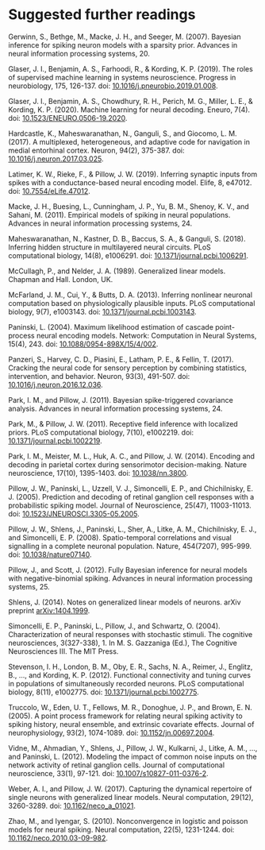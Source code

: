 # Suggested further readings

Gerwinn, S., Bethge, M., Macke, J. H., and Seeger, M. (2007). Bayesian inference for spiking neuron models with a sparsity prior. Advances in neural information processing systems, 20.

Glaser, J. I., Benjamin, A. S., Farhoodi, R., & Kording, K. P. (2019). The roles of supervised machine learning in systems neuroscience. Progress in neurobiology, 175, 126-137. doi: [10.1016/j.pneurobio.2019.01.008](https://doi.org/10.1016/j.pneurobio.2019.01.008).

Glaser, J. I., Benjamin, A. S., Chowdhury, R. H., Perich, M. G., Miller, L. E., & Kording, K. P. (2020). Machine learning for neural decoding. Eneuro, 7(4). doi: [10.1523/ENEURO.0506-19.2020](https://doi.org/10.1523/ENEURO.0506-19.2020).

Hardcastle, K., Maheswaranathan, N., Ganguli, S., and Giocomo, L. M. (2017). A multiplexed, heterogeneous, and adaptive code for navigation in medial entorhinal cortex. Neuron, 94(2), 375-387. doi: [10.1016/j.neuron.2017.03.025](https://doi.org/10.1016/j.neuron.2017.03.025).

Latimer, K. W., Rieke, F., & Pillow, J. W. (2019). Inferring synaptic inputs from spikes with a conductance-based neural encoding model. Elife, 8, e47012. doi: [10.7554/eLife.47012](https://doi.org/10.7554/eLife.47012).

Macke, J. H., Buesing, L., Cunningham, J. P., Yu, B. M., Shenoy, K. V., and Sahani, M. (2011). Empirical models of spiking in neural populations. Advances in neural information processing systems, 24.

Maheswaranathan, N., Kastner, D. B., Baccus, S. A., & Ganguli, S. (2018). Inferring hidden structure in multilayered neural circuits. PLoS computational biology, 14(8), e1006291. doi: [10.1371/journal.pcbi.1006291](https://doi.org/10.1371/journal.pcbi.1006291).

McCullagh, P., and Nelder, J. A. (1989). Generalized linear models. Chapman and Hall. London, UK.

McFarland, J. M., Cui, Y., & Butts, D. A. (2013). Inferring nonlinear neuronal computation based on physiologically plausible inputs. PLoS computational biology, 9(7), e1003143. doi: [10.1371/journal.pcbi.1003143](https://doi.org/10.1371/journal.pcbi.1003143).

Paninski, L. (2004). Maximum likelihood estimation of cascade point-process neural encoding models. Network: Computation in Neural Systems, 15(4), 243. doi: [10.1088/0954-898X/15/4/002](https://doi.org/10.1088/0954-898X/15/4/002).

Panzeri, S., Harvey, C. D., Piasini, E., Latham, P. E., & Fellin, T. (2017). Cracking the neural code for sensory perception by combining statistics, intervention, and behavior. Neuron, 93(3), 491-507. doi: [10.1016/j.neuron.2016.12.036](https://doi.org/10.1016/j.neuron.2016.12.036).

Park, I. M., and Pillow, J. (2011). Bayesian spike-triggered covariance analysis. Advances in neural information processing systems, 24.

Park, M., & Pillow, J. W. (2011). Receptive field inference with localized priors. PLoS computational biology, 7(10), e1002219. doi: [10.1371/journal.pcbi.1002219](https://doi.org/10.1371/journal.pcbi.1002219).

Park, I. M., Meister, M. L., Huk, A. C., and Pillow, J. W. (2014). Encoding and decoding in parietal cortex during sensorimotor decision-making. Nature neuroscience, 17(10), 1395-1403. doi: [10.1038/nn.3800](https://doi.org/10.1038/nn.3800).

Pillow, J. W., Paninski, L., Uzzell, V. J., Simoncelli, E. P., and Chichilnisky, E. J. (2005). Prediction and decoding of retinal ganglion cell responses with a probabilistic spiking model. Journal of Neuroscience, 25(47), 11003-11013. doi: [10.1523/JNEUROSCI.3305-05.2005](https://doi.org/10.1523/JNEUROSCI.3305-05.2005).

Pillow, J. W., Shlens, J., Paninski, L., Sher, A., Litke, A. M., Chichilnisky, E. J., and Simoncelli, E. P. (2008). Spatio-temporal correlations and visual signalling in a complete neuronal population. Nature, 454(7207), 995-999. doi: [10.1038/nature07140](https://doi.org/10.1038/nature07140).

Pillow, J., and Scott, J. (2012). Fully Bayesian inference for neural models with negative-binomial spiking. Advances in neural information processing systems, 25.

Shlens, J. (2014). Notes on generalized linear models of neurons. arXiv preprint [arXiv:1404.1999](https://arxiv.org/abs/1404.1999).

Simoncelli, E. P., Paninski, L., Pillow, J., and Schwartz, O. (2004). Characterization of neural responses with stochastic stimuli. The cognitive neurosciences, 3(327-338), 1. In M. S. Gazzaniga (Ed.), The Cognitive Neurosciences III. The MIT Press.

Stevenson, I. H., London, B. M., Oby, E. R., Sachs, N. A., Reimer, J., Englitz, B., ..., and Kording, K. P. (2012). Functional connectivity and tuning curves in populations of simultaneously recorded neurons. PLoS computational biology, 8(11), e1002775. doi: [10.1371/journal.pcbi.1002775](https://doi.org/10.1371/journal.pcbi.1002775).

Truccolo, W., Eden, U. T., Fellows, M. R., Donoghue, J. P., and Brown, E. N. (2005). A point process framework for relating neural spiking activity to spiking history, neural ensemble, and extrinsic covariate effects. Journal of neurophysiology, 93(2), 1074-1089. doi: [10.1152/jn.00697.2004](https://doi.org/10.1152/jn.00697.2004).

Vidne, M., Ahmadian, Y., Shlens, J., Pillow, J. W., Kulkarni, J., Litke, A. M., ..., and Paninski, L. (2012). Modeling the impact of common noise inputs on the network activity of retinal ganglion cells. Journal of computational neuroscience, 33(1), 97-121. doi: [10.1007/s10827-011-0376-2](https://doi.org/10.1007/s10827-011-0376-2).

Weber, A. I., and Pillow, J. W. (2017). Capturing the dynamical repertoire of single neurons with generalized linear models. Neural computation, 29(12), 3260-3289. doi: [10.1162/neco_a_01021](https://doi.org/10.1162/neco_a_01021).

Zhao, M., and Iyengar, S. (2010). Nonconvergence in logistic and poisson models for neural spiking. Neural computation, 22(5), 1231-1244. doi: [10.1162/neco.2010.03-09-982](https://doi.org/10.1162/neco.2010.03-09-982).
